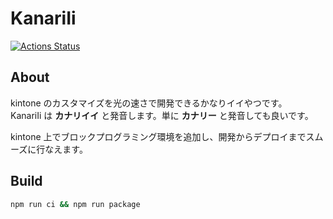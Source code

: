 # KanariIi

[![Actions Status](https://github.com/mitoma/kanariii/workflows/Node%20CI/badge.svg)](https://github.com/mitoma/kanariii/actions)

## About

kintone のカスタマイズを光の速さで開発できるかなりイイやつです。  
KanariIi は **カナリイイ** と発音します。単に **カナリー** と発音しても良いです。

kintone 上でブロックプログラミング環境を追加し、開発からデプロイまでスムーズに行なえます。

## Build

```sh
npm run ci && npm run package
```
